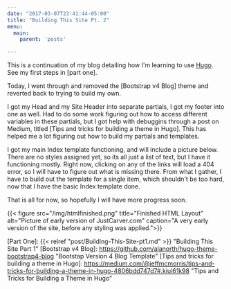```yaml
---
date: "2017-03-07T23:41:44-05:00"
title: "Building This Site Pt. 2"
menu:
  main:
    parent: 'posts'

---
```


This is a continuation of my blog detailing how I'm learning to use [Hugo].  See my first steps in [part one].

Today, I went through and removed the [Bootstrap v4 Blog] theme and reverted back to trying to build my own.

I got my Head and my Site Header into separate partials, I got my footer into one as well.  Had to do some work figuring out how to access different variables in these partials, but I got help with debuggins through a post on Medium, titled [Tips and tricks for building a theme in Hugo].  This has helped me a lot figuring out how to build my partials and templates.

I got my main Index template functioning, and will include a picture below.  There are no styles assigned yet, so its all just a list of text, but I have it functioning mostly.  Right now, clicking on any of the links will load a 404 error, so I will have to figure out what is missing there.  From what I gather, I have to build out the template for a single item, which shouldn't be too hard, now that I have the basic Index template done.

That is all for now, so hopefully I will have more progress soon.

{{< figure src="/img/htmlfinished.png" title="Finished HTML Layout" alt="Picture of early version of JustCarver.com" caption="A very early version of the site, before any styling was applied.">}}

[Hugo]: http://gohugo.io "Hugo Static Site Generator"
[Part One]: {{< relref "post/Building-This-Site-pt1.md" >}} "Building This Site Part 1"
[Bootstrap v4 Blog]: https://github.com/alanorth/hugo-theme-bootstrap4-blog "Bootstap Version 4 Blog Template"
[Tips and tricks for building a theme in Hugo]: https://medium.com/@jeffmcmorris/tips-and-tricks-for-building-a-theme-in-hugo-4806bdd747d7#.kiui61k98 "Tips and Tricks for Building a Theme in Hugo"

